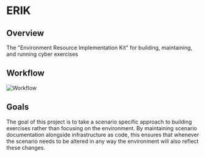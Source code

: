 # ERIK

## Overview 
The "Environment Resource Implementation Kit" for building, maintaining, and running cyber exercises

## Workflow  
![Workflow](workflow.drawio.png)

## Goals
The goal of this project is to take a scenario specific approach to building exercises rather than focusing on the environment. By maintaining scenario documentation alongside infrastructure as code, this ensures that whenever the scenario needs to be altered in any way the environment will also reflect these changes.
